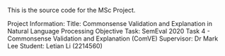This is the source code for the MSc Project.

Project Information:
Title: Commonsense Validation and Explanation in Natural Language Processing
Objective Task: SemEval 2020 Task 4 - Commonsense Validation and Explanation (ComVE)
Supervisor: Dr Mark Lee
Student: Letian Li (2214560)

